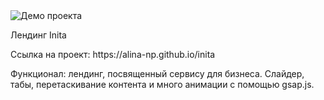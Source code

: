 <img src="https://i.ibb.co/M8j4TfF/Screenshot-20250109-150933.png" alt="Демо проекта">
<p>Лендинг Inita</p>
<p>Ссылка на проект: https://alina-np.github.io/inita </p>
<p>Функционал: лендинг, посвященный сервису для бизнеса. Слайдер, табы, перетаскивание контента и много анимации с помощью gsap.js.</p>
